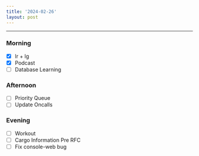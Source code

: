 ```yaml
---
title: '2024-02-26'
layout: post
---
```


---

### Morning

- [x] lr + lg
- [x] Podcast
- [ ] Database Learning

### Afternoon

- [ ] Priority Queue
- [ ] Update Oncalls

### Evening

- [ ] Workout
- [ ] Cargo Information Pre RFC
- [ ] Fix console-web bug
